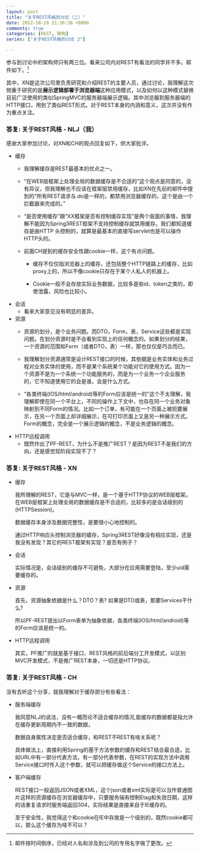 ```yaml
---
layout: post
title: "关于REST风格的讨论（二）"
date: 2012-10-29 21:36:38 +0800
comments: true
categories: [REST, 架构]
series: ["关于REST风格的讨论 2"]

---
```



参与到讨论中的架构师只有两三位。看来公司内对REST有看法的同学并不多。邮件如下。[^1]

<!-- more -->

其中，XN是这次公司里负责研究和介绍REST的主要人员，通过讨论，我理解这次侧重于研究的是**展示逻辑部署于浏览器端**这种应用模式，以及如何以这种模式替换目前广泛使用的类似SpringMVC的服务器端展示逻辑。其中浏览器到服务器端的HTTP接口，用到了类似REST形式。对于REST本身的内涵和意义，这次并没有作为重点关注。


### 答复: 关于REST风格 - NLJ（我）

感谢大家参加讨论，对XN和CH的观点回复如下，供大家批评。

*	缓存
	*	我理解缓存是REST最基本的优点之一。

	*	“在WEB层框架上处理全局的数据缓存是不合适的”这个观点是同意的，没有异议，但我理解也不应该在框架层禁用缓存，比如XN在先前的邮件中提到的“所有REST请求与.do是一样的，都禁用浏览器缓存的，这个是由一个拦截器来完成的。”

	*	“是否使用缓存”跟“XX框架是否有控制缓存实现”是两个层面的事情，我理解不能因为Spring3REST框架不支持控制缓存就禁用缓存。我们都知道缓存是由HTTP 头控制的，就算是最基本的直接写servlet也是可以操作HTTP头的。

	*	前面CH提到的缓存安全性跟cookie一样，这个有点问题。
    	*	缓存不仅仅指浏览器上的缓存，还包括整个HTTP链路上的缓存，比如proxy上的，所以不像cookie只存在于某个人私人的机器上。

        *	Cookie一般不会存放实际业务数据，比较多是些id、token之类的，即使泄露，风险也比较小。
*	会话
	*	看来大家意见没有明显的差异。
*	资源
	*	资源的划分，是个业务问题。而DTO，Form，表，Service这些都是实现问题。在划分资源时是不会看到实现上的任何概念的。如果划分的结果，一个资源的范围和Form（或者DTO，表）一样，那也仅仅是巧合而已。

	*	我理解划分资源通常是设计REST接口的时候，其依据是业务实体和业务过程对业务实体的使用，而不是某个系统某个功能对它的使用方式。因为一个资源不是为一个系统一个功能服务的，而是为一个业务一个企业服务的，它不知道使用它的会是谁，会是什么方式。

	*	“各类终端(IOS/html/android)等的Form应该是统一的”这个不太理解，我理解即使在同一个平台上，不同的操作上下文中，也存在同一个业务对象映射到不同Form的情况。比如一个订单，有可能在一个页面上被扼要展示，在另一个页面上却详细展示，在可打印页面上又是另一种展示方式。Form的概念，完全是一个展示逻辑的概念，不是业务逻辑的概念。
*	HTTP远程调用
	*	既然作出了PF-REST，为什么不是推广REST？是因为REST不是我们的方向，还是感觉现阶段实现不了？

### 答复: 关于REST风格 - XN

*	缓存

	我所理解的REST，它是与MVC一样，是一个基于HTTP协议的WEB层框架。在WEB层框架上处理全局的数据缓存是不合适的，比较多的是会话级别的(HTTPSession)。  

	数据缓存本身涉及数据完整性，是要很小心地控制的。  

	通过HTTP响应头控制浏览器的缓存，Spring3REST好像没有相应实现，还是我没有发现？其它的REST框架有实现？是否有例子？
*	会话

	实际情况是，会话级别的缓存不可避免，大部分在应用需要登陆，至少uid需要缓存的。
*	资源

	首先，资源抽象依据是什么？DTO？表?
	如果是DTO或表，那要Services干什么?

 	所以PF-REST提出以Form表单为抽象依据，各类终端(IOS/html/android)等的Form应该是统一的。
 *	HTTP远程调用

 	其实，PF推广的就是基于接口、REST风格的前后端分工开发模式，以区别MVC开发模式，不是推广REST本身，一切还是HTTP协议。



### 答复: 关于REST风格 - CH

没有去听这个分享，就我理解对于缓存部分有些看法：

*	服务端缓存

	我同意NLJ的说法，没有一概而论不适合缓存的情况,能缓存的数据都是指允许在缓存更新周期内不一致的数据，

	数据自身属性决定是否适合缓存，和REST不REST有啥关系呢？

	具体做法上，直接利用Spring的基于方法参数的缓存和REST结合最合适，比如URL中有一部分代表方法，有一部分代表参数，在REST的实现方法中调用Service接口时传入这个参数，就可以把缓存做这个Service的接口方法上。

*	客户端缓存

	REST接口一般返回JSON或者XML，这个json或者xml实际是可以当作普通图片这样的资源缓存在浏览器缓存中，只要服务端有控制Etag和失效日期，这样的话重复请求时服务端返回304，实际结果是直接来自于IE缓存的。

	至于安全性，我觉得这个和cookie在IE中存放是一个级别的，既然cookie都可以，那么这个缓存为啥不可以？




[^1]: 邮件按时间倒序，已经对人名和涉及到公司的专用名字做了更改。
